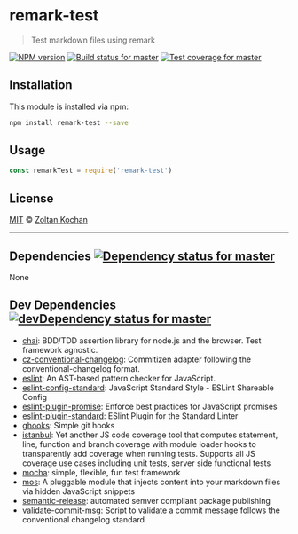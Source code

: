 <!--@'# ' + package.name-->
# remark-test
<!--/@-->

<!--@'> ' + package.description-->
> Test markdown files using remark
<!--/@-->

<!--@shields.flatSquare('npm', 'travis', 'coveralls')-->
[![NPM version](https://img.shields.io/npm/v/remark-test.svg?style=flat-square)](https://www.npmjs.com/package/remark-test)
[![Build status for master](https://img.shields.io/travis/zkochan/remark-test/master.svg?style=flat-square)](https://travis-ci.org/zkochan/remark-test)
[![Test coverage for master](https://img.shields.io/coveralls/zkochan/remark-test/master.svg?style=flat-square)](https://coveralls.io/r/zkochan/remark-test?branch=master)
<!--/@-->

<!--@installation()-->
## Installation

This module is installed via npm:

``` sh
npm install remark-test --save
```
<!--/@-->

## Usage

```js
const remarkTest = require('remark-test')
```

<!--@license()-->
## License

[MIT](./LICENSE) © [Zoltan Kochan](http://kochan.io)
<!--/@-->

* * *

<!--@dependencies({ shield: 'flat-square' })-->
## Dependencies [![Dependency status for master](https://img.shields.io/david/zkochan/remark-test/master.svg?style=flat-square)](https://david-dm.org/zkochan/remark-test/master)

None

<!--/@-->

<!--@devDependencies({ shield: 'flat-square' })-->
## Dev Dependencies [![devDependency status for master](https://img.shields.io/david/dev/zkochan/remark-test/master.svg?style=flat-square)](https://david-dm.org/zkochan/remark-test/master#info=devDependencies)

- [chai](https://github.com/chaijs/chai): BDD/TDD assertion library for node.js and the browser. Test framework agnostic.
- [cz-conventional-changelog](https://github.com/commitizen/cz-conventional-changelog): Commitizen adapter following the conventional-changelog format.
- [eslint](https://github.com/eslint/eslint): An AST-based pattern checker for JavaScript.
- [eslint-config-standard](https://github.com/feross/eslint-config-standard): JavaScript Standard Style - ESLint Shareable Config
- [eslint-plugin-promise](https://github.com/xjamundx/eslint-plugin-promise): Enforce best practices for JavaScript promises
- [eslint-plugin-standard](https://github.com/xjamundx/eslint-plugin-standard): ESlint Plugin for the Standard Linter
- [ghooks](https://github.com/gtramontina/ghooks): Simple git hooks
- [istanbul](https://github.com/gotwarlost/istanbul): Yet another JS code coverage tool that computes statement, line, function and branch coverage with module loader hooks to transparently add coverage when running tests. Supports all JS coverage use cases including unit tests, server side functional tests
- [mocha](https://github.com/mochajs/mocha): simple, flexible, fun test framework
- [mos](https://github.com/zkochan/mos): A pluggable module that injects content into your markdown files via hidden JavaScript snippets
- [semantic-release](https://github.com/semantic-release/semantic-release): automated semver compliant package publishing
- [validate-commit-msg](https://github.com/kentcdodds/validate-commit-msg): Script to validate a commit message follows the conventional changelog standard

<!--/@-->
